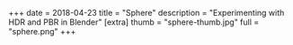 +++
date = 2018-04-23
title = "Sphere"
description = "Experimenting with HDR and PBR in Blender"
[extra]
thumb = "sphere-thumb.jpg"
full = "sphere.png"
+++